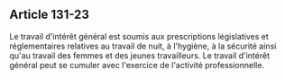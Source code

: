 Article 131-23
----
Le travail d'intérêt général est soumis aux prescriptions législatives et
réglementaires relatives au travail de nuit, à l'hygiène, à la sécurité ainsi
qu'au travail des femmes et des jeunes travailleurs. Le travail d'intérêt
général peut se cumuler avec l'exercice de l'activité professionnelle.
